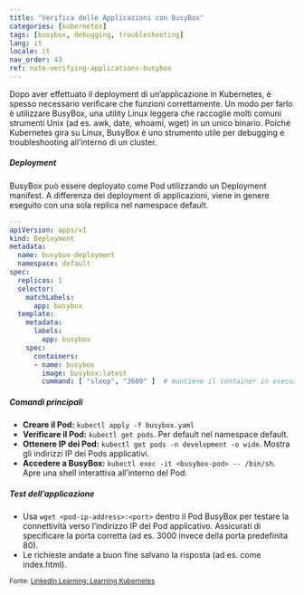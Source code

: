 ```yaml
---
title: "Verifica delle Applicazioni con BusyBox"
categories: [kubernetes]
tags: [busybox, debugging, troubleshooting]
lang: it
locale: it
nav_order: 43
ref: note-verifying-applications-busybox
---
```

Dopo aver effettuato il deployment di un’applicazione in Kubernetes, è spesso necessario verificare che funzioni correttamente. Un modo per farlo è utilizzare BusyBox, una utility Linux leggera che raccoglie molti comuni strumenti Unix (ad es. awk, date, whoami, wget) in un unico binario. Poiché Kubernetes gira su Linux, BusyBox è uno strumento utile per debugging e troubleshooting all’interno di un cluster.

##### Deployment
BusyBox può essere deployato come Pod utilizzando un Deployment manifest. A differenza dei deployment di applicazioni, viene in genere eseguito con una sola replica nel namespace default.

```yaml
---
apiVersion: apps/v1
kind: Deployment
metadata:
  name: busybox-deployment
  namespace: default
spec:
  replicas: 1
  selector:
    matchLabels:
      app: busybox
  template:
    metadata:
      labels:
        app: busybox
    spec:
      containers:
      - name: busybox
        image: busybox:latest
        command: [ "sleep", "3600" ]  # mantiene il container in esecuzione
```

##### Comandi principali
- **Creare il Pod:** `kubectl apply -f busybox.yaml`  
- **Verificare il Pod:** `kubectl get pods`. Per default nel namespace default.  
- **Ottenere IP dei Pod:** `kubectl get pods -n development -o wide`. Mostra gli indirizzi IP dei Pods applicativi.  
- **Accedere a BusyBox:** `kubectl exec -it <busybox-pod> -- /bin/sh`. Apre una shell interattiva all’interno del Pod.  

##### Test dell’applicazione
- Usa `wget <pod-ip-address>:<port>` dentro il Pod BusyBox per testare la connettività verso l’indirizzo IP del Pod applicativo. Assicurati di specificare la porta corretta (ad es. 3000 invece della porta predefinita 80).  
- Le richieste andate a buon fine salvano la risposta (ad es. come index.html).  

<small>Fonte: [LinkedIn Learning: Learning Kubernetes](https://www.linkedin.com/learning/learning-kubernetes-16086900)</small>